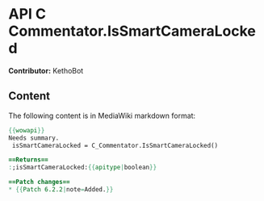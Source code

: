 # API C Commentator.IsSmartCameraLocked

**Contributor:** KethoBot

## Content

The following content is in MediaWiki markdown format:

```mediawiki
{{wowapi}}
Needs summary.
 isSmartCameraLocked = C_Commentator.IsSmartCameraLocked()

==Returns==
:;isSmartCameraLocked:{{apitype|boolean}}

==Patch changes==
* {{Patch 6.2.2|note=Added.}}
```